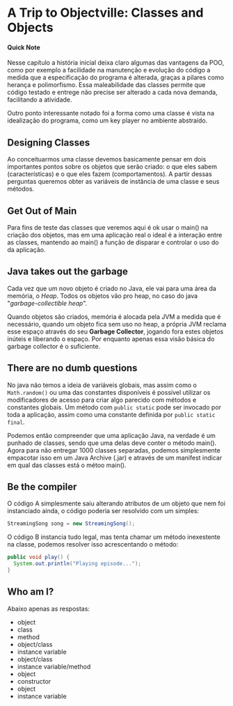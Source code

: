 # A Trip to Objectville: Classes and Objects

#### Quick Note

Nesse capítulo a história inicial deixa claro algumas das vantagens da POO, como por exemplo a facilidade na manutenção e evolução do código a medida que a especificação do programa é alterada, graças a pilares como herança e polimorfismo. Essa maleabilidade das classes permite que código testado e entrege não precise ser alterado a cada nova demanda, facilitando a atividade.

Outro ponto interessante notado foi a forma como uma classe é vista na idealização do programa, como um key player no ambiente abstraído.

## Designing Classes

Ao conceituarmos uma classe devemos basicamente pensar em dois importantes pontos sobre os objetos que serão criado: o que eles sabem (características) e o que eles fazem (comportamentos). A partir dessas perguntas queremos obter as variáveis de instância de uma classe e seus métodos.

## Get Out of Main

Para fins de teste das classes que veremos aqui é ok usar o main() na criação dos objetos, mas em uma aplicação real o ideal é a interação entre as classes, mantendo ao main() a função de disparar e controlar o uso do da aplicação.

## Java takes out the garbage

Cada vez que um novo objeto é criado no Java, ele vai para uma área da memória, o *Heap*. Todos os objetos vão pro heap, no caso do java "*garbage-collectible heap*".

Quando objetos são criados, memória é alocada pela JVM a medida que é necessário, quando um objeto fica sem uso no heap, a própria JVM reclama esse espaço através do seu **Garbage Collector**, jogando fora estes objetos inúteis e liberando o espaço. Por enquanto apenas essa visão básica do garbage collector é o suficiente.

## There are no dumb questions

No java não temos a ideia de variáveis globais, mas assim como o `Math.random()` ou uma das constantes disponíveis é possível utilizar os modificadores de acesso para criar algo parecido com métodos e constantes globais. Um método com `public static` pode ser invocado por toda a aplicação, assim como uma constante definida por `public static final`.

Podemos então compreender que uma aplicação Java, na verdade é um punhado de classes, sendo que uma delas deve conter o método main(). Agora para não entregar 1000 classes separadas, podemos simplesmente empacotar isso em um Java Archive (.jar) e através de um manifest indicar em qual das classes está o métoo main().

## Be the compiler

O código A simplesmente saiu alterando atributos de um objeto que nem foi instanciado ainda, o código poderia ser resolvido com um simples:
```java
StreamingSong song = new StreamingSong();
```

O código B instancia tudo legal, mas tenta chamar um método inexestente na classe, podemos resolver isso acrescentando o método:
```java
public void play() {
  System.out.println("Playing episode...");
}
```

## Who am I?

Abaixo apenas as respostas:
- object
- class
- method
- object/class
- instance variable
- object/class
- instance variable/method
- object
- constructor
- object
- instance variable